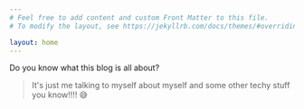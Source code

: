 ```yaml
---
# Feel free to add content and custom Front Matter to this file.
# To modify the layout, see https://jekyllrb.com/docs/themes/#overriding-theme-defaults

layout: home
---
```


Do you know what this blog is all about?

> It's just me talking to myself about myself and some other techy stuff you know!!!! 😅
